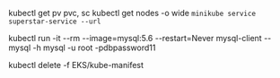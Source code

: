 kubectl get pv pvc, sc
kubectl get nodes -o wide
`
minikube service superstar-service --url
`

kubectl run -it --rm --image=mysql:5.6 --restart=Never mysql-client -- mysql -h mysql -u root -pdbpassword11

kubectl delete -f EKS/kube-manifest
